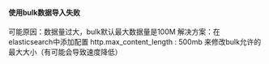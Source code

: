 #### 使用bulk数据导入失败
可能原因：数据量过大，bulk默认最大数据量是100M
解决方案：在elasticsearch中添加配置
http.max_content_length : 500mb 来修改bulk允许的最大大小（有可能会导致速度降低）
